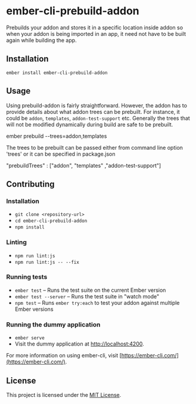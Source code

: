ember-cli-prebuild-addon
==============================================================================

Prebuilds your addon and stores it in a specific location inside addon so when your addon is being imported in an app, it need not have to be built again while building the app.  

Installation
------------------------------------------------------------------------------

```
ember install ember-cli-prebuild-addon
```


Usage
------------------------------------------------------------------------------
Using prebuild-addon is fairly straightforward. However, the addon has to provide details about what addon trees can be prebuilt. For instance, it could be `addon`, `templates`, `addon-test-support` etc.
Generally the trees that will not be modified dynamically during build are safe to be prebuilt.  

ember prebuild --trees=addon,templates

The trees to be prebuilt can be passed either from command line option 'trees' or it can be specified in package.json

 "prebuildTrees" : ["addon", "templates" ,"addon-test-support"]



Contributing
------------------------------------------------------------------------------

### Installation

* `git clone <repository-url>`
* `cd ember-cli-prebuild-addon`
* `npm install`

### Linting

* `npm run lint:js`
* `npm run lint:js -- --fix`

### Running tests

* `ember test` – Runs the test suite on the current Ember version
* `ember test --server` – Runs the test suite in "watch mode"
* `npm test` – Runs `ember try:each` to test your addon against multiple Ember versions

### Running the dummy application

* `ember serve`
* Visit the dummy application at [http://localhost:4200](http://localhost:4200).

For more information on using ember-cli, visit [https://ember-cli.com/](https://ember-cli.com/).

License
------------------------------------------------------------------------------

This project is licensed under the [MIT License](LICENSE.md).
